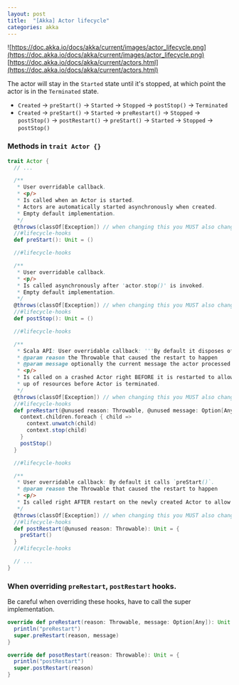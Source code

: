 ```yaml
---
layout: post
title:  "[Akka] Actor lifecycle"
categories: akka
---
```


![https://doc.akka.io/docs/akka/current/images/actor_lifecycle.png](https://doc.akka.io/docs/akka/current/images/actor_lifecycle.png)
[https://doc.akka.io/docs/akka/current/actors.html](https://doc.akka.io/docs/akka/current/actors.html)

The actor will stay in the `Started` state until it's stopped, at which point the actor is in the `Terminated` state.

- `Created` → `preStart()` → `Started` → `Stopped` → `postStop()` → `Terminated`
- `Created` → `preStart()` → `Started` → `preRestart()` → `Stopped` → `postStop()` → `postRestart()` → `preStart()` → `Started` → `Stopped` → `postStop()`

### Methods in `trait Actor {}`
```scala
trait Actor {
  // ...

  /**
   * User overridable callback.
   * <p/>
   * Is called when an Actor is started.
   * Actors are automatically started asynchronously when created.
   * Empty default implementation.
   */
  @throws(classOf[Exception]) // when changing this you MUST also change ActorDocTest
  //#lifecycle-hooks
  def preStart(): Unit = ()

  //#lifecycle-hooks

  /**
   * User overridable callback.
   * <p/>
   * Is called asynchronously after 'actor.stop()' is invoked.
   * Empty default implementation.
   */
  @throws(classOf[Exception]) // when changing this you MUST also change ActorDocTest
  //#lifecycle-hooks
  def postStop(): Unit = ()

  //#lifecycle-hooks

  /**
   * Scala API: User overridable callback: '''By default it disposes of all children and then calls `postStop()`.'''
   * @param reason the Throwable that caused the restart to happen
   * @param message optionally the current message the actor processed when failing, if applicable
   * <p/>
   * Is called on a crashed Actor right BEFORE it is restarted to allow clean
   * up of resources before Actor is terminated.
   */
  @throws(classOf[Exception]) // when changing this you MUST also change ActorDocTest
  //#lifecycle-hooks
  def preRestart(@unused reason: Throwable, @unused message: Option[Any]): Unit = {
    context.children.foreach { child =>
      context.unwatch(child)
      context.stop(child)
    }
    postStop()
  }

  //#lifecycle-hooks

  /**
   * User overridable callback: By default it calls `preStart()`.
   * @param reason the Throwable that caused the restart to happen
   * <p/>
   * Is called right AFTER restart on the newly created Actor to allow reinitialization after an Actor crash.
   */
  @throws(classOf[Exception]) // when changing this you MUST also change ActorDocTest
  //#lifecycle-hooks
  def postRestart(@unused reason: Throwable): Unit = {
    preStart()
  }
  //#lifecycle-hooks

  // ...
}
```

### When overriding `preRestart`, `postRestart`  hooks.

Be careful when overriding these hooks, have to call the super implementation.

```scala
override def preRestart(reason: Throwable, message: Option[Any]): Unit = {
  println("preRestart")
  super.preRestart(reason, message)
}

override def posotRestart(reason: Throwable): Unit = {
  println("postRestart")
  super.postRestart(reason)
}
```
